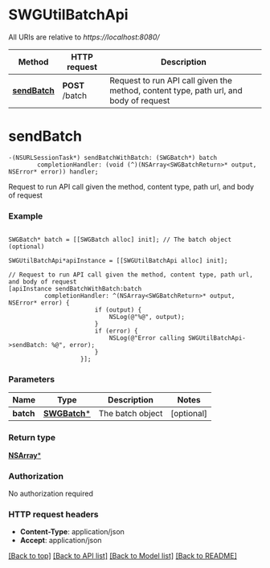 # SWGUtilBatchApi

All URIs are relative to *https://localhost:8080/*

Method | HTTP request | Description
------------- | ------------- | -------------
[**sendBatch**](SWGUtilBatchApi.md#sendbatch) | **POST** /batch | Request to run API call given the method, content type, path url, and body of request


# **sendBatch**
```objc
-(NSURLSessionTask*) sendBatchWithBatch: (SWGBatch*) batch
        completionHandler: (void (^)(NSArray<SWGBatchReturn>* output, NSError* error)) handler;
```

Request to run API call given the method, content type, path url, and body of request

### Example 
```objc

SWGBatch* batch = [[SWGBatch alloc] init]; // The batch object (optional)

SWGUtilBatchApi*apiInstance = [[SWGUtilBatchApi alloc] init];

// Request to run API call given the method, content type, path url, and body of request
[apiInstance sendBatchWithBatch:batch
          completionHandler: ^(NSArray<SWGBatchReturn>* output, NSError* error) {
                        if (output) {
                            NSLog(@"%@", output);
                        }
                        if (error) {
                            NSLog(@"Error calling SWGUtilBatchApi->sendBatch: %@", error);
                        }
                    }];
```

### Parameters

Name | Type | Description  | Notes
------------- | ------------- | ------------- | -------------
 **batch** | [**SWGBatch***](SWGBatch*.md)| The batch object | [optional] 

### Return type

[**NSArray<SWGBatchReturn>***](SWGBatchReturn.md)

### Authorization

No authorization required

### HTTP request headers

 - **Content-Type**: application/json
 - **Accept**: application/json

[[Back to top]](#) [[Back to API list]](../README.md#documentation-for-api-endpoints) [[Back to Model list]](../README.md#documentation-for-models) [[Back to README]](../README.md)


